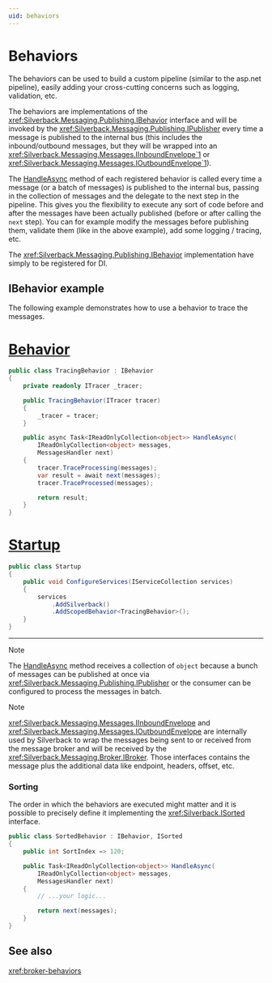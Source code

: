```yaml
---
uid: behaviors
---
```


# Behaviors

The behaviors can be used to build a custom pipeline (similar to the asp.net pipeline), easily adding your cross-cutting concerns such as logging, validation, etc.

The behaviors are implementations of the <xref:Silverback.Messaging.Publishing.IBehavior> interface and will be invoked by the <xref:Silverback.Messaging.Publishing.IPublisher> every time a message is published to the internal bus (this includes the inbound/outbound messages, but they will be wrapped into an <xref:Silverback.Messaging.Messages.IInboundEnvelope`1> or <xref:Silverback.Messaging.Messages.IOutboundEnvelope`1>).

The [HandleAsync](xref:Silverback.Messaging.Publishing.IBehavior#Silverback_Messaging_Publishing_IBehavior_HandleAsync_IReadOnlyCollection_System_Object__Silverback_Messaging_Publishing_MessagesHandler_) method of each registered behavior is called every time a message (or a batch of messages) is published to the internal bus, passing in the collection of messages and the delegate to the next step in the pipeline. This gives you the flexibility to execute any sort of code before and after the messages have been actually published (before or after calling the `next` step). You can for example modify the messages before publishing them, validate them (like in the above example), add some logging / tracing, etc.

The <xref:Silverback.Messaging.Publishing.IBehavior> implementation have simply to be registered for DI.

## IBehavior example

The following example demonstrates how to use a behavior to trace the messages.

# [Behavior](#tab/ibehavior)
```csharp
public class TracingBehavior : IBehavior
{
    private readonly ITracer _tracer;

    public TracingBehavior(ITracer tracer)
    {
        _tracer = tracer;
    }

    public async Task<IReadOnlyCollection<object>> HandleAsync(
        IReadOnlyCollection<object> messages, 
        MessagesHandler next)
    {
        tracer.TraceProcessing(messages);
        var result = await next(messages);
        tracer.TraceProcessed(messages);

        return result;
    }
}
```
# [Startup](#tab/ibehavior-startup)
```csharp
public class Startup
{
    public void ConfigureServices(IServiceCollection services)
    {
        services
            .AddSilverback()
            .AddScopedBehavior<TracingBehavior>();
    }
}
```
***

> [!Note]
> The [HandleAsync](xref:Silverback.Messaging.Publishing.IBehavior#Silverback_Messaging_Publishing_IBehavior_HandleAsync_IReadOnlyCollection_System_Object__Silverback_Messaging_Publishing_MessagesHandler_) method receives a collection of `object` because a bunch of messages can be published at once via <xref:Silverback.Messaging.Publishing.IPublisher> or the consumer can be configured to process the messages in batch.

> [!Note]
> <xref:Silverback.Messaging.Messages.IInboundEnvelope> and <xref:Silverback.Messaging.Messages.IOutboundEnvelope> are internally used by Silverback to wrap the messages being sent to or received from the message broker and will be received by the <xref:Silverback.Messaging.Broker.IBroker>. Those interfaces contains the message plus the additional data like endpoint, headers, offset, etc.

### Sorting

The order in which the behaviors are executed might matter and it is possible to precisely define it implementing the <xref:Silverback.ISorted> interface.

```csharp
public class SortedBehavior : IBehavior, ISorted
{
    public int SortIndex => 120;

    public Task<IReadOnlyCollection<object>> HandleAsync(
        IReadOnlyCollection<object> messages, 
        MessagesHandler next)
    {
        // ...your logic...

        return next(messages);
    }
}
```

## See also

<xref:broker-behaviors>
